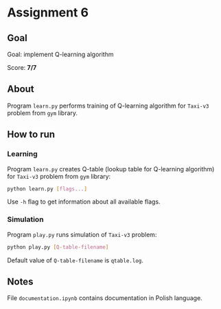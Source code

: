 # Assignment 6

## Goal

Goal: implement Q-learning algorithm

Score: **7/7**

## About

Program `learn.py` performs training of Q-learning algorithm for `Taxi-v3` problem from `gym` library.

## How to run

### Learning

Program `learn.py` creates Q-table (lookup table for Q-learning algorithm) for `Taxi-v3` problem from `gym` library:

```bash
python learn.py [flags...]
```

Use `-h` flag to get information about all available flags.

### Simulation

Program `play.py` runs simulation of `Taxi-v3` problem:

```bash
python play.py [Q-table-filename]
```

Default value of `Q-table-filename` is `qtable.log`.

## Notes

File `documentation.ipynb` contains documentation in Polish language.
